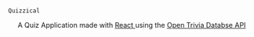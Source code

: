 # <div align = "center">
    Quizzical
  </div>
<p align = "center" >
  A Quiz Application made with 
  <a href = "https://reactjs.org/">React </a> 
  using the 
  <a href = "https://opentdb.com/api_config.php"> Open Trivia Databse API </a>
</p>
